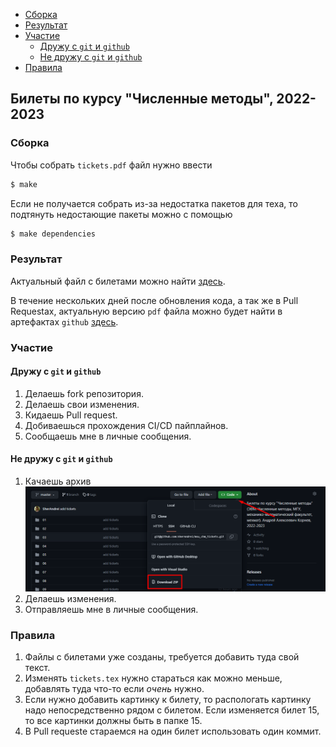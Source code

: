 <!-- vim-markdown-toc GitHub -->

* [Сборка](#сборка)
* [Результат](#результат)
* [Участие](#участие)
  * [Дружу с `git` и `github`](#git)
  * [Не дружу с `git` и `github`](#no-git)
* [Правила](#правила)

<!-- vim-markdown-toc -->

## Билеты по курсу "Численные методы", 2022-2023

### <a name="сборка">Сборка</a>

Чтобы собрать `tickets.pdf` файл нужно ввести
```bash
$ make
```
Если не получается собрать из-за недостатка пакетов для теха, то подтянуть недостающие пакеты можно с помощью
```bash
$ make dependencies
```

### <a name="результат">Результат</a>

Актуальный файл с билетами можно найти [здесь](https://sherandrei.github.io/msu_chm_tickets/).

В течение нескольких дней после обновления кода, а так же в Pull Requestах, актуальную версию `pdf` файла
можно будет найти в артефактах `github` [здесь](https://github.com/SherAndrei/msu_chm_tickets/actions/).

### <a name="участие">Участие</a>

#### Дружу с `git` и `github`
1. Делаешь fork репозитория.
1. Делаешь свои изменения.
1. Кидаешь Pull request.
1. Добиваешься прохождения CI/CD пайплайнов.
1. Сообщаешь мне в личные сообщения.

#### Не дружу с `git` и `github`
1. Качаешь архив ![image](.github/where_is_zip.png)
1. Делаешь изменения.
1. Отправляешь мне в личные сообщения.

### <a name="правила">Правила</a>
1. Файлы с билетами уже созданы, требуется добавить туда свой текст.
1. Изменять `tickets.tex` нужно стараться как можно меньше, добавлять туда что-то если _очень_ нужно.
1. Если нужно добавить картинку к билету, то распологать картинку надо непосредственно рядом с билетом. Если изменяется билет 15, то все картинки должны быть в папке 15.
1. В Pull requestе стараемся на один билет использовать один коммит.

